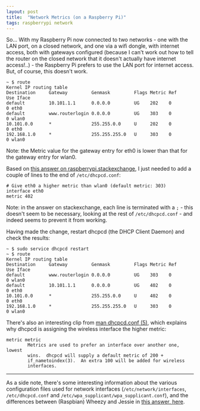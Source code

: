 ```yaml
---
layout: post
title:  "Network Metrics (on a Raspberry Pi)"
tags: raspberrypi network
---
```

So... With my Raspberry Pi now connected to two networks - one with the LAN port, on a closed network, and one via a wifi dongle, with internet access, both with gateways configured (because I can't work out how to tell the router on the closed network that it doesn't actually have internet access!..) - the Raspberry Pi prefers to use the LAN port for internet access.  But, of course, this doesn't work.

```shell
~ $ route
Kernel IP routing table
Destination     Gateway         Genmask         Flags Metric Ref    Use Iface
default         10.101.1.1      0.0.0.0         UG    202    0        0 eth0
default         www.routerlogin 0.0.0.0         UG    303    0        0 wlan0
10.101.0.0      *               255.255.0.0     U     202    0        0 eth0
192.168.1.0     *               255.255.255.0   U     303    0        0 wlan0
```

Note: the Metric value for the gateway entry for eth0 is lower than that for the gateway entry for wlan0.

Based on [this answer on raspberrypi.stackexchange](http://raspberrypi.stackexchange.com/questions/40228/make-permanent-change-in-the-routing-table#answer-50951), I just needed to add a couple of lines to the end of `/etc/dhcpcd.conf`:
```
# Give eth0 a higher metric than wlan0 (default metric: 303)
interface eth0
metric 402
```
Note: in the answer on stackexchange, each line is terminated with a `;` - this doesn't seem to be necessary, looking at the rest of `/etc/dhcpcd.conf` - and indeed seems to prevent it from working.

Having made the change, restart dhcpcd (the DHCP Client Daemon) and check the results:
```shell
~ $ sudo service dhcpcd restart
~ $ route
Kernel IP routing table
Destination     Gateway         Genmask         Flags Metric Ref    Use Iface
default         www.routerlogin 0.0.0.0         UG    303    0        0 wlan0
default         10.101.1.1      0.0.0.0         UG    402    0        0 eth0
10.101.0.0      *               255.255.0.0     U     402    0        0 eth0
192.168.1.0     *               255.255.255.0   U     303    0        0 wlan0
```

There's also an interesting clip from [man dhcpcd.conf (5)](https://www.daemon-systems.org/man/dhcpcd.conf.5.html), which explains why dhcpcd is assigning the wireless interface the higher metric:
```
metric metric
        Metrics are used to prefer an interface over another one, lowest
        wins.  dhcpcd will supply a default metric of 200 +
        if_nametoindex(3).  An extra 100 will be added for wireless
        interfaces.
```

-----

As a side note, there's some interesting information about the various configuration files used for network interfaces (`/etc/network/interfaces`, `/etc/dhcpcd.conf` and `/etc/wpa_supplicant/wpa_supplicant.conf`), and the differences between (Raspbian) Wheezy and Jessie in [this answer, here](http://raspberrypi.stackexchange.com/questions/39785/dhcpcd-vs-etc-network-interfaces#answer-41187).
